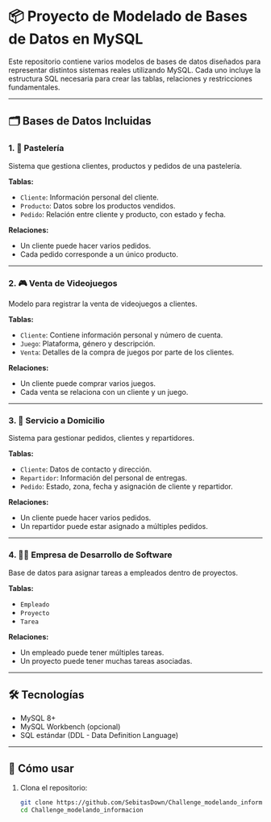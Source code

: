 # 📦 Proyecto de Modelado de Bases de Datos en MySQL

Este repositorio contiene varios modelos de bases de datos diseñados para representar distintos sistemas reales utilizando MySQL. Cada uno incluye la estructura SQL necesaria para crear las tablas, relaciones y restricciones fundamentales.

---

## 🗂 Bases de Datos Incluidas

### 1. 🍰 Pastelería

Sistema que gestiona clientes, productos y pedidos de una pastelería.

**Tablas:**
- `Cliente`: Información personal del cliente.
- `Producto`: Datos sobre los productos vendidos.
- `Pedido`: Relación entre cliente y producto, con estado y fecha.

**Relaciones:**
- Un cliente puede hacer varios pedidos.
- Cada pedido corresponde a un único producto.

---

### 2. 🎮 Venta de Videojuegos

Modelo para registrar la venta de videojuegos a clientes.

**Tablas:**
- `Cliente`: Contiene información personal y número de cuenta.
- `Juego`: Plataforma, género y descripción.
- `Venta`: Detalles de la compra de juegos por parte de los clientes.

**Relaciones:**
- Un cliente puede comprar varios juegos.
- Cada venta se relaciona con un cliente y un juego.

---

### 3. 🚚 Servicio a Domicilio

Sistema para gestionar pedidos, clientes y repartidores.

**Tablas:**
- `Cliente`: Datos de contacto y dirección.
- `Repartidor`: Información del personal de entregas.
- `Pedido`: Estado, zona, fecha y asignación de cliente y repartidor.

**Relaciones:**
- Un cliente puede hacer varios pedidos.
- Un repartidor puede estar asignado a múltiples pedidos.

---

### 4. 👨‍💻 Empresa de Desarrollo de Software

Base de datos para asignar tareas a empleados dentro de proyectos.

**Tablas:**
- `Empleado`
- `Proyecto`
- `Tarea`

**Relaciones:**
- Un empleado puede tener múltiples tareas.
- Un proyecto puede tener muchas tareas asociadas.

---

## 🛠️ Tecnologías

- MySQL 8+
- MySQL Workbench (opcional)
- SQL estándar (DDL - Data Definition Language)

---

## 🚀 Cómo usar

1. Clona el repositorio:
   ```bash
   git clone https://github.com/SebitasDown/Challenge_modelando_informacion.git
   cd Challenge_modelando_informacion
